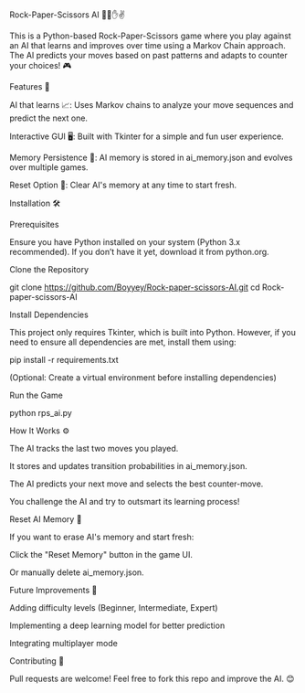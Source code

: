 Rock-Paper-Scissors AI 🤖✊✋✌️

This is a Python-based Rock-Paper-Scissors game where you play against an AI that learns and improves over time using a Markov Chain approach. The AI predicts your moves based on past patterns and adapts to counter your choices! 🎮

Features 🚀

AI that learns 📈: Uses Markov chains to analyze your move sequences and predict the next one.

Interactive GUI 🖥️: Built with Tkinter for a simple and fun user experience.

Memory Persistence 💾: AI memory is stored in ai_memory.json and evolves over multiple games.

Reset Option 🔄: Clear AI's memory at any time to start fresh.

Installation 🛠️

Prerequisites

Ensure you have Python installed on your system (Python 3.x recommended). If you don’t have it yet, download it from python.org.

Clone the Repository

git clone https://github.com/Boyyey/Rock-paper-scissors-AI.git
cd Rock-paper-scissors-AI

Install Dependencies

This project only requires Tkinter, which is built into Python. However, if you need to ensure all dependencies are met, install them using:

pip install -r requirements.txt

(Optional: Create a virtual environment before installing dependencies)

Run the Game

python rps_ai.py

How It Works ⚙️

The AI tracks the last two moves you played.

It stores and updates transition probabilities in ai_memory.json.

The AI predicts your next move and selects the best counter-move.

You challenge the AI and try to outsmart its learning process!

Reset AI Memory 🧠

If you want to erase AI's memory and start fresh:

Click the "Reset Memory" button in the game UI.

Or manually delete ai_memory.json.

Future Improvements 🌟

Adding difficulty levels (Beginner, Intermediate, Expert)

Implementing a deep learning model for better prediction

Integrating multiplayer mode

Contributing 🤝

Pull requests are welcome! Feel free to fork this repo and improve the AI. 😊
